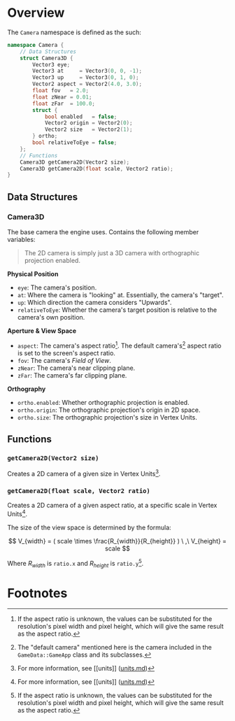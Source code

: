 # Overview

The `Camera` namespace is defined as the such:

```cpp
namespace Camera {
    // Data Structures
    struct Camera3D {
		Vector3 eye;
		Vector3 at     = Vector3(0, 0, -1);
		Vector3 up     = Vector3(0, 1, 0);
		Vector2 aspect = Vector2(4.0, 3.0);
		float fov   = 2.0;
		float zNear = 0.01;
		float zFar  = 100.0;
		struct {
			bool enabled   = false;
			Vector2 origin = Vector2(0);
			Vector2 size   = Vector2(1);
		} ortho;
		bool relativeToEye = false;
	};
	// Functions
	Camera3D getCamera2D(Vector2 size);
	Camera3D getCamera2D(float scale, Vector2 ratio);
}
```

## Data Structures

### Camera3D

The base camera the engine uses. Contains the following member variables:

> The 2D camera is simply just a 3D camera with orthographic projection enabled.

**Physical Position**
- `eye`: The camera's position.
- `at`: Where the camera is "looking" at. Essentially, the camera's "target".
- `up`: Which direction the camera considers "Upwards".
- `relativeToEye`: Whether the camera's target position is relative to the camera's own position.

**Aperture & View Space**
- `aspect`: The camera's aspect ratio[^1]. The default camera's[^2] aspect ratio is set to the screen's aspect ratio.
- `fov`: The camera's *Field of View*.
- `zNear`: The camera's near clipping plane.
- `zFar`: The camera's far clipping plane.

**Orthography**
- `ortho.enabled`: Whether orthographic projection is enabled.
- `ortho.origin`: The orthographic projection's origin in 2D space.
- `ortho.size`: The orthographic projection's size in Vertex Units.

## Functions

### `getCamera2D(Vector2 size)`

Creates a 2D camera of a given size in Vertex Units[^3].

### `getCamera2D(float scale, Vector2 ratio)`

Creates a 2D camera of a given aspect ratio, at a specific scale in Vertex Units[^3].

The size of the view space is determined by the formula:

$$
V_{width} = ( scale \times \frac{R_{width}}{R_{height}} )
\ ,\ 
V_{height} = scale
$$

Where $R_{width}$ is `ratio.x` and $R_{height}$ is `ratio.y`[^1].

# Footnotes

[^1]: If the aspect ratio is unknown, the values can be substituted for the resolution's pixel width and pixel height, which will give the same result as the aspect ratio.

[^2]: The "default camera" mentioned here is the camera included in the `GameData::GameApp` class and its subclasses.

[^3]: For more information, see [[units]] \([units.md](../../info/units.md)\)